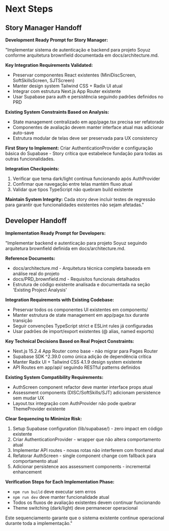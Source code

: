 # Next Steps

## Story Manager Handoff

**Development Ready Prompt for Story Manager:**

"Implementar sistema de autenticação e backend para projeto Soyuz conforme arquitetura brownfield documentada em docs/architecture.md. 

**Key Integration Requirements Validated:**
- Preservar componentes React existentes (MiniDiscScreen, SoftSkillsScreen, SJTScreen)  
- Manter design system Tailwind CSS + Radix UI atual
- Integrar com estrutura Next.js App Router existente
- Usar Supabase para auth e persistência seguindo padrões definidos no PRD

**Existing System Constraints Based on Analysis:**
- State management centralizado em app/page.tsx precisa ser refatorado
- Componentes de avaliação devem manter interface atual mas adicionar auto-save
- Estrutura modular de telas deve ser preservada para UX consistency

**First Story to Implement:**
Criar AuthenticationProvider e configuração básica do Supabase - Story crítica que estabelece fundação para todas as outras funcionalidades. 

**Integration Checkpoints:**
1. Verificar que tema dark/light continua funcionando após AuthProvider
2. Confirmar que navegação entre telas mantém fluxo atual
3. Validar que tipos TypeScript não quebram build existente

**Maintain System Integrity:** Cada story deve incluir testes de regressão para garantir que funcionalidades existentes não sejam afetadas."

## Developer Handoff  

**Implementation Ready Prompt for Developers:**

"Implementar backend e autenticação para projeto Soyuz seguindo arquitetura brownfield definida em docs/architecture.md.

**Reference Documents:**
- docs/architecture.md - Arquitetura técnica completa baseada em análise real do projeto
- docs/PRD_brownfield.md - Requisitos funcionais detalhados
- Estrutura de código existente analisada e documentada na seção 'Existing Project Analysis'

**Integration Requirements with Existing Codebase:**
- Preservar todos os componentes UI existentes em components/
- Manter estrutura de state management em app/page.tsx durante transição
- Seguir convenções TypeScript strict e ESLint rules já configuradas  
- Usar padrões de import/export existentes (@ alias, named exports)

**Key Technical Decisions Based on Real Project Constraints:**
- Next.js 15.2.4 App Router como base - não migrar para Pages Router
- Supabase SDK ^2.39.0 como única adição de dependência crítica  
- Manter Radix UI + Tailwind CSS 4.1.9 design system existente
- API Routes em app/api/ seguindo RESTful patterns definidos

**Existing System Compatibility Requirements:**
- AuthScreen component refactor deve manter interface props atual  
- Assessment components (DISC/SoftSkills/SJT) adicionam persistence sem mudar UX
- Layout.tsx integração com AuthProvider não pode quebrar ThemeProvider existente

**Clear Sequencing to Minimize Risk:**
1. Setup Supabase configuration (lib/supabase/) - zero impact em código existente
2. Criar AuthenticationProvider - wrapper que não altera comportamento atual  
3. Implementar API routes - novas rotas não interferem com frontend atual
4. Refatorar AuthScreen - single component change com fallback para comportamento atual
5. Adicionar persistence aos assessment components - incremental enhancement

**Verification Steps for Each Implementation Phase:**
- `npm run build` deve executar sem erros
- `npm run dev` deve manter funcionalidade atual
- Todos os fluxos de avaliação existentes devem continuar funcionando
- Theme switching (dark/light) deve permanecer operacional

Este sequenciamento garante que o sistema existente continue operacional durante toda a implementação."